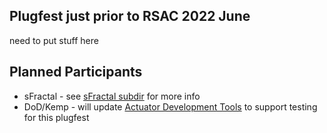 ## Plugfest just prior to RSAC 2022 June
need to put stuff here

## Planned Participants
- sFractal - see [sFractal subdir](./sFractal) for more info
- DoD/Kemp - will update [Actuator Development Tools](https://github.com/oasis-tcs/openc2-usecases/tree/main/Actuator-Profile-Schemas) to support testing for this plugfest
